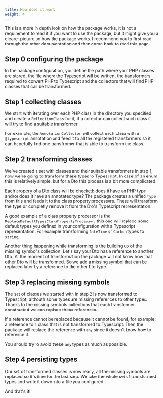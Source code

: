 ```yaml
---
title: How does it work
weight: 4
---
```


This is a more in depth look on how the package works, it is not a requirement to read it if you want to use the package, but it might give you a clearer picture on how the package works. I recommend you to first read through the other documentation and then come back to read this page.

## Step 0 configuring the package

In the package configuration, you define the path where your PHP classes are stored, the file where the Typescript will be written, the transformers required to convert PHP to Typescript and the collectors that will find PHP classes that can be transformed.

## Step 1 collecting classes

We start with iterating over each PHP class in the directory you specified and create a `ReflectionClass` for it, if a collector can collect such class it will try to find a suitable transformer. 

For example, the `AnnotationCollector` will collect each class with a `@typescript` annotation and feed it to all the registered transformers so it can hopefully find one transfromer that is able to transform the class.

## Step 2 transforming classes

We've created a set with classes and their suitable transformers in step 1, now we're going to transform these types to Typescript. In case of an enum this is relatively simple, but for a Dto this process is a bit more complicated.

Each propery of a Dto class will be checked: does it have an PHP type and/or does it have an annotated type? The package creates a unified `Type` from this and feeds it to the class property processors. These will transform the type or completly remove it from the Dto's Typescript representation.

A good example of a class property processor is the `ReplaceDefaultTypesClassPropertyProcessor`, this one will replace some default types you defined in your configuration with a Typescript representation. For example transforming `DateTime` or `Carbon` types to `string`.

Another thing happening while transforming is the building up of the missing symbol's collection. Let's say your Dto has a reference to another Dto. At the moment of transformation the package will not know how that other Dto will be transformed. So we add a missing symbol that can be replaced later by a reference to the other Dto type.

## Step 3 replacing missing symbols

The set of classes we started with in step 2 is now transformed to Typescript, althouth some types are missing references to other types. Thanks to the missing symbols collections that each transformer constructed we can replace these references.

If a reference cannot be replaced because it cannot be found, for example: a reference to a class that is not transformed to Typescript. Then the package will replace this reference with `any` since it doesn't know how to reference it.

You should try to avoid these `any` types as much as possible.

## Step 4 persisting types

Our set of transformed classes is now ready, all the missing symbols are replaced so it's time for the last step. We take the whole set of transformed types and write it down into a file you configured.

And that's it!


